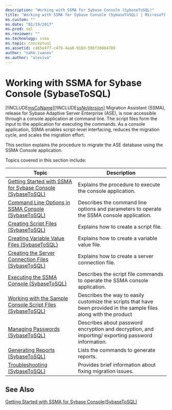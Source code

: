 ```yaml
---
description: "Working with SSMA for Sybase Console (SybaseToSQL)"
title: "Working with SSMA for Sybase Console (SybaseToSQL) | Microsoft Docs"
ms.custom: ""
ms.date: "01/19/2017"
ms.prod: sql
ms.reviewer: ""
ms.technology: ssma
ms.topic: conceptual
ms.assetid: c465e477-c479-4aa8-918d-58bf30884789
author: "nahk-ivanov"
ms.author: "alexiva"
---
```

# Working with SSMA for Sybase Console (SybaseToSQL)
[!INCLUDE[msCoName](../../includes/msconame_md.md)][!INCLUDE[ssNoVersion](../../includes/ssnoversion-md.md)] Migration Assistant (SSMA), release for Sybase Adaptive Server Enterprise (ASE), is now accessible through a console application at command line. The script files form the input to the application for executing the commands. As a console application, SSMA enables script-level interfacing, reduces the migration cycle, and scales the migration effort.  
  
This section explains the procedure to migrate the ASE database using the SSMA Console application.  
  
Topics covered in this section include:  
  
|Topic|Description|  
|-|-|  
|[Getting Started with SSMA for Sybase Console &#40;SybaseToSQL&#41;](../../ssma/sybase/getting-started-with-ssma-for-sybase-console-sybasetosql.md)|Explains the procedure to execute the console application.|  
|[Command Line Options in SSMA Console &#40;SybaseToSQL&#41;](../../ssma/sybase/command-line-options-in-ssma-console-sybasetosql.md)|Describes the command line options and parameters to operate the SSMA console application.|  
|[Creating Script Files &#40;SybaseToSQL&#41;](../../ssma/sybase/creating-script-files-sybasetosql.md)|Explains how to create a script file.|  
|[Creating Variable Value Files &#40;SybaseToSQL&#41;](../../ssma/sybase/creating-variable-value-files-sybasetosql.md)|Explains how to create a variable value file.|  
|[Creating the Server Connection Files &#40;SybaseToSQL&#41;](../../ssma/sybase/creating-the-server-connection-files-sybasetosql.md)|Explains how to create a server connection file.|  
|[Executing the SSMA Console &#40;SybaseToSQL&#41;](../../ssma/sybase/executing-the-ssma-console-sybasetosql.md)|Describes the script file commands to operate the SSMA console application.|  
|[Working with the Sample Console Script Files &#40;SybaseToSQL&#41;](../../ssma/sybase/working-with-the-sample-console-script-files-sybasetosql.md)|Describes the way to easily customize the scripts that have been provided in the sample files along with the product|  
|[Managing Passwords &#40;SybaseToSQL&#41;](../../ssma/sybase/managing-passwords-sybasetosql.md)|Describes about password encryption and decryption, and importing/ exporting password information.|  
|[Generating Reports &#40;SybaseToSQL&#41;](../../ssma/sybase/generating-reports-sybasetosql.md)|Lists the commands to generate reports.|  
|[Troubleshooting &#40;SybaseToSQL&#41;](../../ssma/sybase/troubleshooting-sybasetosql.md)|Provides brief information about fixing migration issues.|  
  
## See Also  
[Getting Started with SSMA for Sybase Console(SybaseToSQL)](./getting-started-with-ssma-for-sybase-console-sybasetosql.md)  
